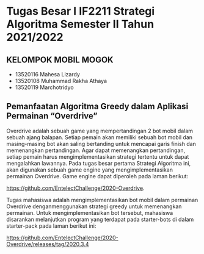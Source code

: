 # Tugas Besar I IF2211 Strategi Algoritma Semester II Tahun 2021/2022

## KELOMPOK MOBIL MOGOK
- 13520116 Mahesa Lizardy
- 13520108 Muhammad Rakha Athaya
- 13520119 Marchotridyo

## Pemanfaatan Algoritma Greedy dalam Aplikasi Permainan “Overdrive”
Overdrive adalah sebuah game yang mempertandingan 2 bot mobil dalam sebuah ajang balapan. Setiap pemain akan memiliki sebuah bot mobil dan masing-masing bot akan saling
bertanding untuk mencapai garis finish dan memenangkan pertandingan. Agar dapat memenangkan pertandingan, setiap pemain harus mengimplementasikan strategi tertentu untuk
dapat mengalahkan lawannya. Pada tugas besar pertama Strategi Algoritma ini, akan digunakan sebuah game engine yang
mengimplementasikan permainan Overdrive. Game engine dapat diperoleh pada laman berikut:

https://github.com/EntelectChallenge/2020-Overdrive.

Tugas mahasiswa adalah mengimplementasikan bot mobil dalam permainan Overdrive denganmenggunakan strategi greedy untuk memenangkan permainan. Untuk mengimplementasikan
bot tersebut, mahasiswa disarankan melanjutkan program yang terdapat pada starter-bots di dalam starter-pack pada laman berikut ini:

https://github.com/EntelectChallenge/2020-Overdrive/releases/tag/2020.3.4

